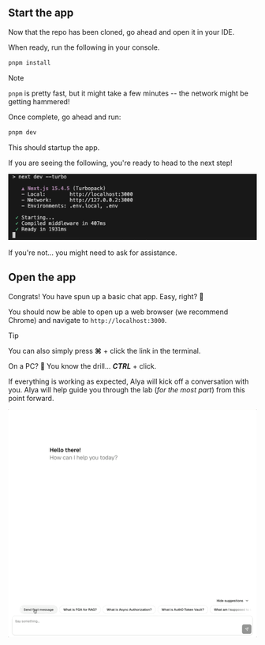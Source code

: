 ## Start the app

Now that the repo has been cloned, go ahead and open it in your IDE.

When ready, run the following in your console.
```bash
pnpm install
```

> [!NOTE]
> `pnpm` is pretty fast, but it might take a few minutes -- the network might be getting hammered!

Once complete, go ahead and run:
```bash
pnpm dev
```

This should startup the app.

If you are seeing the following, you're ready to head to the next step!

![Start App Command](./assets/images/pnpm-dev.png)

If you're not... you might need to ask for assistance.

## Open the app

Congrats! You have spun up a basic chat app. Easy, right? 🤣

You should now be able to open up a web browser (we recommend Chrome) and navigate to `http://localhost:3000`.

> [!TIP]
> You can also simply press **⌘** + click the link in the terminal.
>
> On a PC? 🤨 You know the drill... _**CTRL**_ + click.

If everything is working as expected, AIya will kick off a conversation with you. AIya will help guide you through the lab (_for the most part_) from this point forward.

![First AIya message](./assets/images/the-bAInk-first-message.gif)
